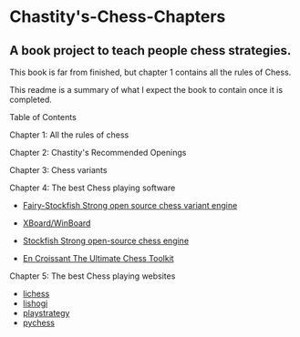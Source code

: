# Chastity's-Chess-Chapters

## A book project to teach people chess strategies.

This book is far from finished, but chapter 1 contains all the rules of Chess.

This readme is a summary of what I expect the book to contain once it is completed.

Table of Contents

Chapter 1: All the rules of chess

Chapter 2: Chastity's Recommended Openings

Chapter 3: Chess variants

Chapter 4: The best Chess playing software

- [Fairy-Stockfish
Strong open source chess variant engine](https://fairy-stockfish.github.io/)

- [XBoard/WinBoard](http://hgm.nubati.net/)

- [Stockfish
Strong open-source chess engine](https://stockfishchess.org/)

- [En Croissant
The Ultimate Chess Toolkit](https://encroissant.org/)

Chapter 5: The best Chess playing websites

- [lichess](https://lichess.org/)
- [lishogi](https://lishogi.org/)
- [playstrategy](https://playstrategy.org/)
- [pychess](https://www.pychess.org/)
